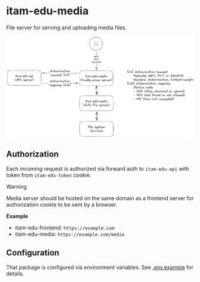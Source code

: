 # itam-edu-media

File server for serving and uploading media files.

![Network schema](./network.excalidraw.png)

## Authorization

Each incoming request is authorized via forward auth to `itam-edu-api` with token from `itam-edu-token` cookie.

> [!WARNING]
> Media server should be hosted on the same domain as a frontend server for authorization cookie to be sent by a browser.
>
> **Example**
>
> - itam-edu-frontend: `https://example.com`
> - itam-edu-media: `https://example.com/media`

## Configuration

That package is configured via environment variables. See [.env.example](./.env.example) for details.
